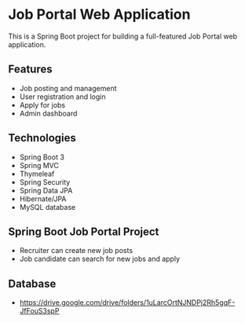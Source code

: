# Job Portal Web Application

This is a Spring Boot project for building a full-featured Job Portal web application.

## Features
- Job posting and management
- User registration and login
- Apply for jobs
- Admin dashboard

## Technologies
- Spring Boot 3
- Spring MVC
- Thymeleaf
- Spring Security
- Spring Data JPA
- Hibernate/JPA
- MySQL database
## Spring Boot Job Portal Project
- Recruiter can create new job posts
- Job candidate can search for new jobs and apply
## Database
- https://drive.google.com/drive/folders/1uLarcOrtNJNDPj2Rh5gqF-JfFouS3spP
